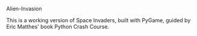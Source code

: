 Alien-Invasion

This is a working version of Space Invaders, built with PyGame, guided by Eric Matthes' book Python Crash Course.
